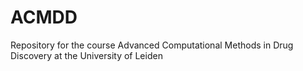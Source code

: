 # ACMDD
Repository for the course Advanced Computational Methods in Drug Discovery at the University of Leiden

